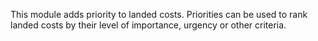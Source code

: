 This module adds priority to landed costs. Priorities can be used to
rank landed costs by their level of importance, urgency or other
criteria.
